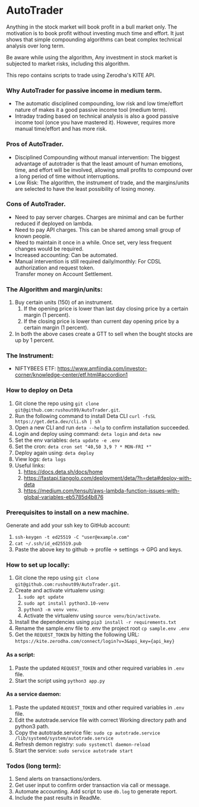 # AutoTrader

Anything in the stock market will book profit in a bull market only. The motivation is to book profit without investing much time and effort. It just shows that simple compounding algorithms can beat complex technical analysis over long term.

Be aware while using the algorithm, Any investment in stock market is subjected to market risks, including this algorithm.

This repo contains scripts to trade using Zerodha's KITE API.

### Why AutoTrader for passive income in medium term.

- The automatic disciplined compounding, low risk and low time/effort nature of makes it a good passive income tool (medium term).
- Intraday trading based on technical analysis is also a good passive income tool (once you have mastered it).
However, requires more manual time/effort and has more risk.

### Pros of AutoTrader.

- Disciplined Compounding without manual intervention: The biggest advantage of autotrader is that the least amount of human emotions, time, 
and effort will be involved, allowing small profits to compound over a long period of time without interruptions.
- Low Risk: The algorithm, the instrument of trade, and the margins/units are selected to have the least
possibility of losing money.

### Cons of AutoTrader.

- Need to pay server charges. Charges are minimal and can be further reduced if deployed on lambda.
- Need to pay API charges. This can be shared among small group of known people.
- Need to maintain it once in a while. Once set, very less frequent changes would be required.
- Increased accounting: Can be automated.
- Manual intervention is still required daily/monthly: For CDSL authorization and request token.  
Transfer money on Account Settlement.

### The Algorithm and margin/units:

1. Buy certain units (150) of an instrument.
   1. If the opening price is lower than last day closing price by a certain margin (1 percent).
   2. If the closing price is lower than current day opening price by a certain margin (1 percent).
2. In both the above cases create a GTT to sell when the bought stocks are up by 1 percent.

### The Instrument:

- NIFTYBEES ETF: https://www.amfiindia.com/investor-corner/knowledge-center/etf.html#accordion1


### How to deploy on Deta

1. Git clone the repo using `git clone git@github.com:rushout09/AutoTrader.git`.
2. Run the following command to install Deta CLI `curl -fsSL https://get.deta.dev/cli.sh | sh`
3. Open a new CLI and run `deta --help` to confirm installation succeeded.
4. Login and deploy using command: `deta login` and `deta new`
5. Set the env variables: `deta update -e .env`
6. Set the cron: `deta cron set "40,50 3,9 ? * MON-FRI *"`
7. Deploy again using: `deta deploy`
8. View logs: `deta logs`
9. Useful links:
   1. https://docs.deta.sh/docs/home
   2. https://fastapi.tiangolo.com/deployment/deta/?h=deta#deploy-with-deta
   3. https://medium.com/tensult/aws-lambda-function-issues-with-global-variables-eb5785d4b876

### Prerequisites to install on a new machine.

Generate and add your ssh key to GitHub account:
   1. `ssh-keygen -t ed25519 -C "user@example.com"`
   2. `cat ~/.ssh/id_ed25519.pub`
   3. Paste the above key to github -> profile -> settings -> GPG and keys.

### How to set up locally:

1. Git clone the repo using `git clone git@github.com:rushout09/AutoTrader.git`.
2. Create and activate virtualenv using:
   1. `sudo apt update`
   2. `sudo apt install python3.10-venv`
   3. `python3 -m venv venv`.
   4. Activate the virtualenv using `source venv/bin/activate`.
3. Install the dependencies using `pip3 install -r requirements.txt`
4. Rename the sample.env file to .env the project root `cp sample.env .env`
5. Get the `REQUEST_TOKEN` by hitting the following URL: `https://kite.zerodha.com/connect/login?v=3&api_key={api_key}`

#### As a script:
1. Paste the updated `REQUEST_TOKEN` and other required variables in `.env` file.
2. Start the script using `python3 app.py`

#### As a service daemon:
1. Paste the updated `REQUEST_TOKEN` and other required variables in `.env` file.
2. Edit the autotrade.service file with correct Working directory path and python3 path.
3. Copy the autotrade.service file: `sudo cp autotrade.service /lib/systemd/system/autotrade.service`
4. Refresh demon registry: `sudo systemctl daemon-reload`
5. Start the service: `sudo service autotrade start`

### Todos (long term):

1. Send alerts on transactions/orders.
2. Get user input to confirm order transaction via call or message.
3. Automate accounting. Add script to use `db.log` to generate report.
4. Include the past results in ReadMe.
